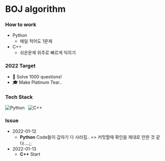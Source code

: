 # BOJ algorithm


### How to work
- Python
  - 매일 적어도 1문제
- C++
  - 쉬운문제 위주로 빠르게 익히기

### 2022 Target
- 💯 Solve 1000 questions!  
- 🎓 Make Platinum Tear..

### Tech Stack

![Python](https://img.shields.io/badge/Python-3766AB?style=flat-square&logo=Python&logoColor=white) &nbsp;
![C++](https://img.shields.io/badge/C++-3766AB?style=flat-square&logo=c%2B%2B&logoColor=white) &nbsp;

### Issue 

- 2022-01-12 
  - **Python** Code들이 갑자기 다 사라짐.. => 커밋할때 확인을 제대로 안한 것 같다....;;
- 2022-01-13
  - **C++** Start
